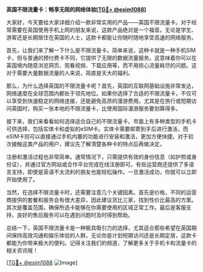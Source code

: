 **英国不限流量卡：畅享无阻的网络体验[[TG💪+ @esim1088](https://t.me/s/esim1088)]**

大家好，今天要给大家详细介绍一款非常实用的产品——英国不限流量卡。对于经常需要在英国使用手机上网的朋友来说，这款产品绝对是一个福音。无论是学生、游客还是长期居住在英国的人士，这款卡都能让你随时随地享受高速的网络服务。

首先，让我们来了解一下什么是不限流量卡。简单来说，这种卡就是一种手机SIM卡，但与普通的预付费卡不同，它提供了无限的数据流量服务。这意味着你可以在英国境内随意浏览网页、观看视频、下载应用等，而不用担心流量耗尽的问题。这对于需要大量数据流量的人来说，简直是天大的福利。

那么，为什么选择英国的不限流量卡呢？首先，英国的互联网基础设施非常发达，网络速度在全球范围内都处于领先地位。如果你选择了合适的不限流量卡，不仅可以享受到快速稳定的网络连接，还能避免高昂的漫游费用。尤其是在旅行或短期访问英国时，购买一张本地的不限流量卡，比使用国际漫游服务要划算得多。

接下来，我们来看看如何选择适合自己的不限流量卡。市面上有多种类型的手机卡可供选择，包括实体卡和虚拟的eSIM卡。实体卡需要邮寄到手后进行激活，而eSIM卡则可以直接通过手机内置的功能进行安装和激活，更加方便快捷。对于初次接触这类产品的用户，建议先了解清楚各种卡的特点后再做决定。

注册和激活过程也非常简单。通常情况下，只需提供有效的身份信息（如护照或身份证），并通过官方网站或合作平台完成在线注册即可。有些运营商还提供了多语言支持，即使是英语不太流利的朋友也能轻松操作。一旦激活成功，你就可以立即开始使用了。

当然，在选择不限流量卡时，还需要注意几个关键因素。首先是价格，不同的运营商提供的套餐和服务会有很大差异，因此建议货比三家，找到性价比最高的方案。其次是覆盖范围，确保所选卡能够在你需要使用的区域正常工作。最后是客服支持，良好的售后服务可以在遇到问题时及时得到帮助。

总结一下，英国不限流量卡是一种极具吸引力的选择，尤其适合那些希望在英国期间保持高效沟通和娱乐体验的人群。无论你是计划短期访问还是长期定居，这款卡都能为你带来极大的便利。记得关注我们的频道，了解更多关于手机卡和流量卡的相关资讯哦！

[[TG💪+ @esim1088](https://t.me/s/esim1088) ![Image](https://i.postimg.cc/4NQfJmqS/Snipaste-2025-05-13-00-14-12.png)]